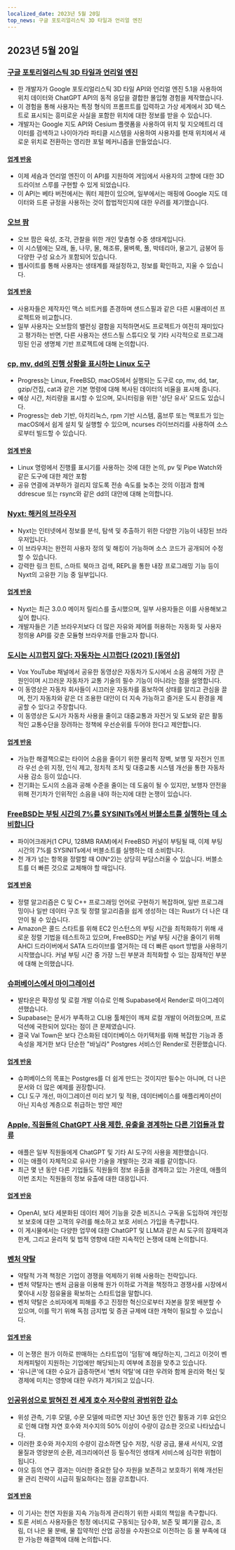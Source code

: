 ```yaml
---
localized_date: 2023년 5월 20일
top_news: 구글 포토리얼리스틱 3D 타일과 언리얼 엔진
---
```




## 2023년 5월 20일

### [구글 포토리얼리스틱 3D 타일과 언리얼 엔진](https://nilsbakker.nl/portfolio/3d-tiles/)

- 한 개발자가 Google 포토리얼리스틱 3D 타일 API와 언리얼 엔진 5.1을 사용하여 위치 데이터와 ChatGPT API의 동적 응답을 결합한 몰입형 경험을 제작했습니다.
- 이 경험을 통해 사용자는 특정 형식의 프롬프트를 입력하고 가상 세계에서 3D 텍스트로 표시되는 흥미로운 사실을 포함한 위치에 대한 정보를 받을 수 있습니다.
- 개발자는 Google 지도 API와 Cesium 플랫폼을 사용하여 위치 및 지오메트리 데이터를 검색하고 나이아가라 파티클 시스템을 사용하여 사용자를 현재 위치에서 새로운 위치로 전환하는 영리한 포털 메커니즘을 만들었습니다.

#### [업계 반응](http://news.ycombinator.com/item?id=36000631)

- 이제 세슘과 언리얼 엔진이 이 API를 지원하여 게임에서 사용자의 고향에 대한 3D 드라이브 스루를 구현할 수 있게 되었습니다.
- 이 API는 베타 버전에서는 쿼터 제한이 있으며, 일부에서는 매핑에 Google 지도 데이터와 드론 규정을 사용하는 것이 합법적인지에 대한 우려를 제기했습니다.

### [오브 팜](https://orb.farm/)

- 오브 팜은 육성, 조각, 관찰을 위한 개인 맞춤형 수중 생태계입니다.
- 이 시스템에는 모래, 돌, 나무, 물, 해조류, 물벼룩, 풀, 박테리아, 물고기, 금붕어 등 다양한 구성 요소가 포함되어 있습니다.
- 웹사이트를 통해 사용자는 생태계를 재설정하고, 정보를 확인하고, 지울 수 있습니다.

#### [업계 반응](http://news.ycombinator.com/item?id=35999835)

- 사용자들은 제작자인 맥스 비트커를 존경하며 샌드스필과 같은 다른 시뮬레이션 프로젝트와 비교합니다.
- 일부 사용자는 오브팜의 밸런싱 결함을 지적하면서도 프로젝트가 여전히 재미있다고 평가하는 반면, 다른 사용자는 샌드스필 스튜디오 및 기타 시각적으로 프로그래밍된 인공 생명체 기반 프로젝트에 대해 논의합니다.

### [cp, mv, dd의 진행 상황을 표시하는 Linux 도구](https://github.com/Xfennec/progress)

- Progress는 Linux, FreeBSD, macOS에서 실행되는 도구로 cp, mv, dd, tar, gzip/건집, cat과 같은 기본 명령에 대해 복사된 데이터의 비율을 표시해 줍니다.
- 예상 시간, 처리량을 표시할 수 있으며, 모니터링을 위한 '상단 유사' 모드도 있습니다.
- Progress는 deb 기반, 아치리눅스, rpm 기반 시스템, 홈브루 또는 맥포트가 있는 macOS에서 쉽게 설치 및 실행할 수 있으며, ncurses 라이브러리를 사용하여 소스로부터 빌드할 수 있습니다.

#### [업계 반응](http://news.ycombinator.com/item?id=36000407)

- Linux 명령에서 진행률 표시기를 사용하는 것에 대한 논의, pv 및 Pipe Watch와 같은 도구에 대한 제안 포함
- 공유 연결에 과부하가 걸리지 않도록 전송 속도를 늦추는 것의 이점과 함께 ddrescue 또는 rsync와 같은 dd의 대안에 대해 논의합니다.

### [Nyxt: 해커의 브라우저](https://nyxt.atlas.engineer/)

- Nyxt는 인터넷에서 정보를 분석, 탐색 및 추출하기 위한 다양한 기능이 내장된 브라우저입니다.
- 이 브라우저는 완전히 사용자 정의 및 해킹이 가능하며 소스 코드가 공개되어 수정할 수 있습니다.
- 강력한 링크 힌트, 스마트 북마크 검색, REPL을 통한 내장 프로그래밍 기능 등이 Nyxt의 고유한 기능 중 일부입니다.

#### [업계 반응](http://news.ycombinator.com/item?id=36006423)

- Nyxt는 최근 3.0.0 메이저 릴리스를 출시했으며, 일부 사용자들은 이를 사용해보고 싶어 합니다.
- 개발자들은 기존 브라우저보다 더 많은 자유와 제어를 허용하는 자동화 및 사용자 정의용 API를 갖춘 모듈형 브라우저를 만들고자 합니다.

### [도시는 시끄럽지 않다: 자동차는 시끄럽다 (2021) [동영상]](https://www.youtube.com/watch?v=CTV-wwszGw8)

- Vox YouTube 채널에서 공유한 동영상은 자동차가 도시에서 소음 공해의 가장 큰 원인이며 시끄러운 자동차가 교통 기술의 필수 기능이 아니라는 점을 설명합니다.
- 이 동영상은 자동차 회사들이 시끄러운 자동차를 홍보하여 상태를 알리고 관심을 끌며, 전기 자동차와 같은 더 조용한 대안이 더 지속 가능하고 즐거운 도시 환경을 제공할 수 있다고 주장합니다.
- 이 동영상은 도시가 자동차 사용을 줄이고 대중교통과 자전거 및 도보와 같은 활동적인 교통수단을 장려하는 정책에 우선순위를 두어야 한다고 제안합니다.

#### [업계 반응](http://news.ycombinator.com/item?id=35999950)

- 가능한 해결책으로는 타이어 소음을 줄이기 위한 물리적 장벽, 보행 및 자전거 인프라 우선 순위 지정, 인식 제고, 정치적 조치 및 대중교통 시스템 개선을 통한 자동차 사용 감소 등이 있습니다.
- 전기화는 도시의 소음과 공해 수준을 줄이는 데 도움이 될 수 있지만, 보행자 안전을 위해 전기차가 인위적인 소음을 내야 하는지에 대한 논쟁이 있습니다.

### [FreeBSD는 부팅 시간의 7%를 SYSINITs에서 버블소트를 실행하는 데 소비합니다](https://twitter.com/cperciva/status/1659558311920914432)

- 파이어크래커(1 CPU, 128MB RAM)에서 FreeBSD 커널이 부팅될 때, 이제 부팅 시간의 7%를 SYSINITs에서 버블소트를 실행하는 데 소비합니다.
- 천 개가 넘는 항목을 정렬할 때 O(N^2)는 상당히 부담스러울 수 있습니다. 버블소트를 더 빠른 것으로 교체해야 할 때입니다.

#### [업계 반응](http://news.ycombinator.com/item?id=36002574)

- 정렬 알고리즘은 C 및 C++ 프로그래밍 언어로 구현하기 복잡하며, 일반 프로그래밍이나 일반 데이터 구조 및 정렬 알고리즘을 쉽게 생성하는 데는 Rust가 더 나은 대안이 될 수 있습니다.
- Amazon은 콜드 스타트를 위해 EC2 인스턴스의 부팅 시간을 최적화하기 위해 새로운 정렬 기법을 테스트하고 있으며, FreeBSD는 커널 부팅 시간을 줄이기 위해 AHCI 드라이버에서 SATA 드라이브를 열거하는 데 더 빠른 qsort 방법을 사용하기 시작했습니다. 커널 부팅 시간 중 가장 느린 부분과 최적화할 수 있는 잠재적인 부분에 대해 논의했습니다.

### [슈퍼베이스에서 마이그레이션](https://blog.val.town/blog/migrating-from-supabase)

- 발타운은 확장성 및 로컬 개발 이슈로 인해 Supabase에서 Render로 마이그레이션했습니다.
- Supabase는 문서가 부족하고 CLI용 툴체인이 깨져 로컬 개발이 어려웠으며, 프로덕션에 국한되어 있다는 점이 큰 문제였습니다.
- 결국 Val Town은 보다 간소화된 데이터베이스 아키텍처를 위해 복잡한 기능과 종속성을 제거한 보다 단순한 "바닐라" Postgres 서비스인 Render로 전환했습니다.

#### [업계 반응](http://news.ycombinator.com/item?id=36004925)

- 슈퍼베이스의 목표는 Postgres를 더 쉽게 만드는 것이지만 필수는 아니며, 더 나은 문서와 더 많은 예제를 권장합니다.
- CLI 도구 개선, 마이그레이션 미리 보기 및 적용, 데이터베이스를 애플리케이션이 아닌 지속성 계층으로 취급하는 방안 제안

### [Apple, 직원들의 ChatGPT 사용 제한, 유출을 경계하는 다른 기업들과 합류](https://www.wsj.com/articles/apple-restricts-use-of-chatgpt-joining-other-companies-wary-of-leaks-d44d7d34)

- 애플은 일부 직원들에게 ChatGPT 및 기타 AI 도구의 사용을 제한했습니다.
- 이는 애플이 자체적으로 유사한 기술을 개발하는 것과 궤를 같이합니다.
- 최근 몇 년 동안 다른 기업들도 직원들의 정보 유출을 경계하고 있는 가운데, 애플의 이번 조치는 직원들의 정보 유출에 대한 대응입니다.

#### [업계 반응](http://news.ycombinator.com/item?id=36000079)

- OpenAI, 보다 세분화된 데이터 제어 기능을 갖춘 비즈니스 구독을 도입하여 개인정보 보호에 대한 고객의 우려를 해소하고 보호 서비스 가입을 촉구합니다.
- 이 게시물에서는 다양한 업무에 대한 ChatGPT 및 LLM과 같은 AI 도구의 잠재력과 한계, 그리고 윤리적 및 법적 영향에 대한 지속적인 논쟁에 대해 논의합니다.

### [벤처 약탈](https://papers.ssrn.com/sol3/papers.cfm?abstract_id=4437360)

- 약탈적 가격 책정은 기업이 경쟁을 억제하기 위해 사용하는 전략입니다.
- 벤처 약탈자는 벤처 금융을 이용해 원가 이하로 가격을 책정하고 경쟁사를 시장에서 쫓아내 시장 점유율을 확보하는 스타트업을 말합니다.
- 벤처 약탈은 소비자에게 피해를 주고 진정한 혁신으로부터 자본을 잘못 배분할 수 있으며, 이를 막기 위해 독점 금지법 및 증권 규제에 대한 개혁이 필요할 수 있습니다.

#### [업계 반응](http://news.ycombinator.com/item?id=36003096)

- 이 논쟁은 원가 이하로 판매하는 스타트업이 '덤핑'에 해당하는지, 그리고 이것이 벤처캐피털이 지원하는 기업에만 해당되는지 여부에 초점을 맞추고 있습니다.
- '유니콘'에 대한 수요가 급증하면서 '벤처 약탈'에 대한 우려와 함께 윤리와 혁신 및 경제에 미치는 영향에 대한 우려가 제기되고 있습니다.

### [인공위성으로 밝혀진 전 세계 호수 저수량의 광범위한 감소](https://www.science.org/doi/10.1126/science.abo2812)

- 위성 관측, 기후 모델, 수문 모델에 따르면 지난 30년 동안 인간 활동과 기후 요인으로 인해 대형 자연 호수와 저수지의 50% 이상이 수량이 감소한 것으로 나타났습니다.
- 이러한 호수와 저수지의 수량이 감소하면 담수 저장, 식량 공급, 물새 서식지, 오염물질과 영양분의 순환, 레크리에이션 등 필수적인 생태계 서비스에 심각한 위협이 됩니다.
- 야오 등의 연구 결과는 이러한 중요한 담수 자원을 보존하고 보호하기 위해 개선된 물 관리 전략이 시급히 필요하다는 점을 강조합니다.

#### [업계 반응](http://news.ycombinator.com/item?id=35999438)

- 이 기사는 천연 자원을 지속 가능하게 관리하기 위한 사회의 책임을 촉구합니다.
- 토론 서비스 사용자들은 청정 에너지로 구동되는 담수화, 보존 및 폐기물 감소, 조림, 더 나은 물 분배, 물 집약적인 산업 공정을 수자원으로 이전하는 등 물 부족에 대한 가능한 해결책에 대해 논의합니다.

</Steps>
